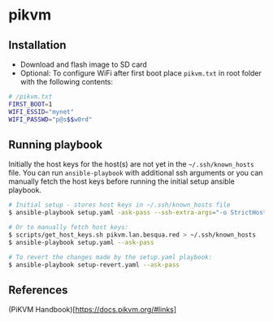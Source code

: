 # pikvm

## Installation

- Download and flash image to SD card
- Optional: To configure WiFi after first boot place `pikvm.txt` in root folder with the following contents:

```bash
# /pikvm.txt
FIRST_BOOT=1
WIFI_ESSID="mynet"
WIFI_PASSWD="p@s$$w0rd"
```

## Running playbook

Initially the host keys for the host(s) are not yet in the `~/.ssh/known_hosts` file. You can run `ansible-playbook` with additional ssh arguments or you can manually fetch the host keys before running the initial setup ansible playbook.

```bash
# Initial setup - stores host keys in ~/.ssh/known_hosts file
$ ansible-playbook setup.yaml -ask-pass --ssh-extra-args="-o StrictHostKeyChecking=no -o UpdateHostKeys=yes"

# Or to manually fetch host keys:
$ scripts/get_host_keys.sh pikvm.lan.besqua.red > ~/.ssh/known_hosts
$ ansible-playbook setup.yaml --ask-pass

# To revert the changes made by the setup.yaml playbook:
$ ansible-playbook setup-revert.yaml --ask-pass
```

## References

(PiKVM Handbook)[https://docs.pikvm.org/#links]

